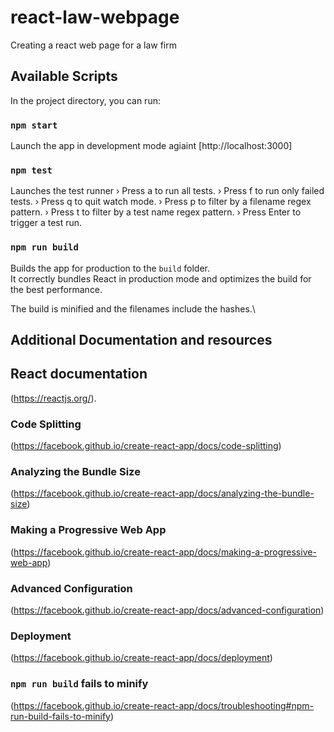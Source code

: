 # react-law-webpage
Creating a react web page for a law firm

## Available Scripts

In the project directory, you can run:
### `npm start`
Launch the app in development mode agiaint [http://localhost:3000]
### `npm test`

Launches the test runner 
 › Press a to run all tests.
 › Press f to run only failed tests.
 › Press q to quit watch mode.
 › Press p to filter by a filename regex pattern.
 › Press t to filter by a test name regex pattern.
 › Press Enter to trigger a test run.

### `npm run build`

Builds the app for production to the `build` folder.\
It correctly bundles React in production mode and optimizes the build for the best performance.

The build is minified and the filenames include the hashes.\

## Additional Documentation and resources

## React documentation
(https://reactjs.org/).

### Code Splitting
(https://facebook.github.io/create-react-app/docs/code-splitting)

### Analyzing the Bundle Size
(https://facebook.github.io/create-react-app/docs/analyzing-the-bundle-size)
### Making a Progressive Web App
(https://facebook.github.io/create-react-app/docs/making-a-progressive-web-app)
### Advanced Configuration
(https://facebook.github.io/create-react-app/docs/advanced-configuration)

### Deployment
(https://facebook.github.io/create-react-app/docs/deployment)

### `npm run build` fails to minify
(https://facebook.github.io/create-react-app/docs/troubleshooting#npm-run-build-fails-to-minify)
